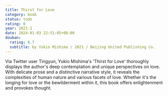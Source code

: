 ```yaml
---
title: Thirst for Love
category: book
status: todo
rating: 0
year: 2021-1
date: 2024-01-03 22:51:05+08:00
douban:
  rating: 8.7
  subtitle: by Yukio Mishima / 2021 / Beijing United Publishing Co.
---
```


Via Twitter user Tingyun, Yukio Mishima's 'Thirst for Love' thoroughly displays the author's deep contemplation and unique perspectives on love. With delicate prose and a distinctive narrative style, it reveals the complexities of human nature and various facets of love. Whether it's the longing for love or the bewilderment within it, this book offers enlightenment and provokes thought.
